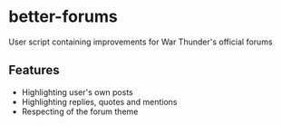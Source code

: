 # better-forums
User script containing improvements for War Thunder's official forums

## Features
* Highlighting user's own posts
* Highlighting replies, quotes and mentions
* Respecting of the forum theme